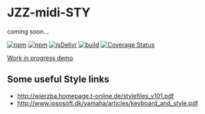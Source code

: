 # JZZ-midi-STY
coming soon...

[![npm](https://img.shields.io/npm/v/jzz-midi-sty.svg)](https://www.npmjs.com/package/jzz-midi-sty)
[![npm](https://img.shields.io/npm/dt/jzz-midi-sty.svg)](https://www.npmjs.com/package/jzz-midi-sty)
[![jsDelivr](https://data.jsdelivr.com/v1/package/npm/jzz-midi-sty/badge)](https://www.jsdelivr.com/package/npm/jzz-midi-sty)
[![build](https://github.com/jazz-soft/JZZ-midi-STY/actions/workflows/build.yml/badge.svg)](https://github.com/jazz-soft/JZZ-midi-STY/actions)
[![Coverage Status](https://coveralls.io/repos/github/jazz-soft/JZZ-midi-STY/badge.svg?branch=main)](https://coveralls.io/github/jazz-soft/JZZ-midi-STY?branch=main)

[Work in progress demo](https://jazz-soft.github.io/modules/sty/index.html)

## Some useful Style links
* http://wierzba.homepage.t-online.de/stylefiles_v101.pdf
* http://www.jososoft.dk/yamaha/articles/keyboard_and_style.pdf
